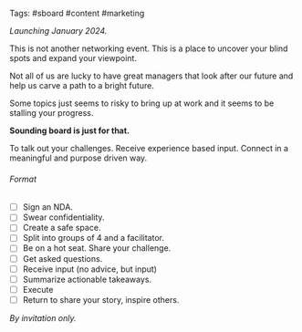 Tags: #sboard #content #marketing 

_Launching January 2024._ 

This is not another networking event. This is a place to uncover your blind spots and expand your viewpoint. 

Not all of us are lucky to have great managers that look after our future and help us carve a path to a bright future. 

Some topics just seems to risky to bring up at work and it seems to be stalling your progress. 

**Sounding board is just for that.**

To talk out your challenges. Receive experience based input. Connect in a meaningful and purpose driven way. 
###### Format

- [ ] Sign an NDA. 
- [ ] Swear confidentiality. 
- [ ] Create a safe space. 
- [ ] Split into groups of 4 and a facilitator. 
- [ ] Be on a hot seat. Share your challenge. 
- [ ] Get asked questions. 
- [ ] Receive input (no advice, but input)
- [ ] Summarize actionable takeaways. 
- [ ] Execute
- [ ] Return to share your story, inspire others. 

*By invitation only.*

